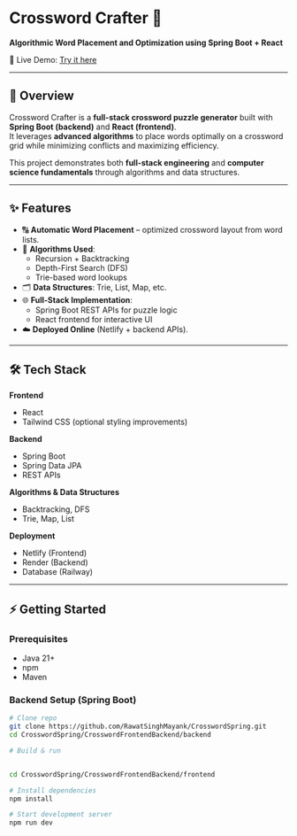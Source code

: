 # Crossword Crafter 🧩  
**Algorithmic Word Placement and Optimization using Spring Boot + React**

🚀 Live Demo: [Try it here](https://mayank-singh-rawat-crossword-puzzle.netlify.app/)

---

## 📖 Overview  
Crossword Crafter is a **full-stack crossword puzzle generator** built with **Spring Boot (backend)** and **React (frontend)**.  
It leverages **advanced algorithms** to place words optimally on a crossword grid while minimizing conflicts and maximizing efficiency.

This project demonstrates both **full-stack engineering** and **computer science fundamentals** through algorithms and data structures.

---

## ✨ Features  
- 🔠 **Automatic Word Placement** – optimized crossword layout from word lists.  
- 🧮 **Algorithms Used**:  
  - Recursion + Backtracking  
  - Depth-First Search (DFS)  
  - Trie-based word lookups  
- 🗂 **Data Structures**: Trie, List, Map, etc.  
- 🌐 **Full-Stack Implementation**:  
  - Spring Boot REST APIs for puzzle logic  
  - React frontend for interactive UI  
- ☁️ **Deployed Online** (Netlify + backend APIs).  

---

## 🛠 Tech Stack  

**Frontend**  
- React  
- Tailwind CSS (optional styling improvements)  

**Backend**  
- Spring Boot  
- Spring Data JPA  
- REST APIs  

**Algorithms & Data Structures**  
- Backtracking, DFS  
- Trie, Map, List  

**Deployment**  
- Netlify (Frontend)  
- Render (Backend)
- Database (Railway)

---

## ⚡ Getting Started  

### Prerequisites  
- Java 21+  
- npm  
- Maven  

### Backend Setup (Spring Boot)  
```bash
# Clone repo
git clone https://github.com/RawatSinghMayank/CrosswordSpring.git
cd CrosswordSpring/CrosswordFrontendBackend/backend

# Build & run


cd CrosswordSpring/CrosswordFrontendBackend/frontend

# Install dependencies
npm install

# Start development server
npm run dev
